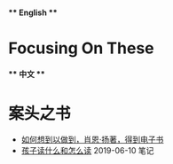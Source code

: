 <!-- tabs:start -->

#### ** English **

# Focusing On These

#### ** 中文 **

# 案头之书

<!-- tabs:end -->

- [如何想到以做到，肖恩·扬著，得到电子书](./_posts/stick-with-it-01.md "Stick with It")
- [孩子读什么和怎么读](./_posts/what-to-read-and-how-to-read-duku-six-02.md "Chinese version") 2019-06-10 笔记
